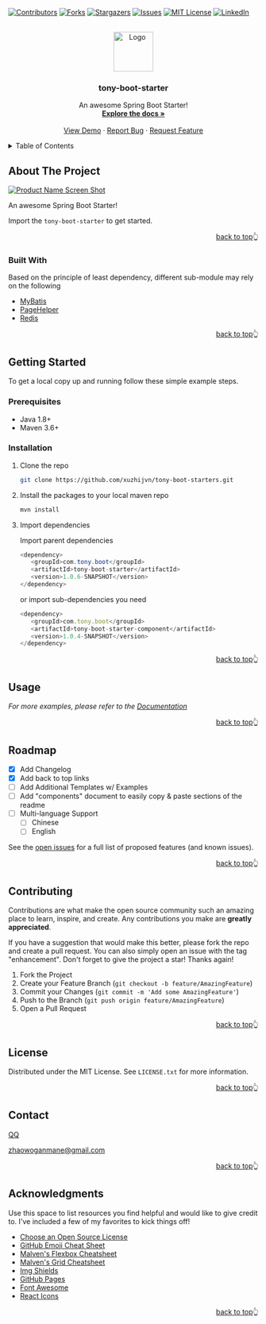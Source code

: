 <div id="top"></div>
<!--
*** Thanks for checking out the Best-README-Template. If you have a suggestion
*** that would make this better, please fork the repo and create a pull request
*** or simply open an issue with the tag "enhancement".
*** Don't forget to give the project a star!
*** Thanks again! Now go create something AMAZING! :D
-->



<!-- PROJECT SHIELDS -->
<!--
*** I'm using markdown "reference style" links for readability.
*** Reference links are enclosed in brackets [ ] instead of parentheses ( ).
*** See the bottom of this document for the declaration of the reference variables
*** for contributors-url, forks-url, etc. This is an optional, concise syntax you may use.
*** https://www.markdownguide.org/basic-syntax/#reference-style-links
-->
[![Contributors][contributors-shield]][contributors-url]
[![Forks][forks-shield]][forks-url]
[![Stargazers][stars-shield]][stars-url]
[![Issues][issues-shield]][issues-url]
[![MIT License][license-shield]][license-url]
[![LinkedIn][linkedin-shield]][linkedin-url]



<!-- PROJECT LOGO -->
<br />

<div align="center">
  <a href="https://github.com/xuzhijvn/tony-boot-starters">
    <img src="images/logo.png" alt="Logo" width="80" height="80">
  </a>
  <h3 align="center">tony-boot-starter</h3>
  <p align="center">
    An awesome Spring Boot Starter!
    <br />
    <a href="https://github.com/xuzhijvn/tony-boot-starters/wiki"><strong>Explore the docs »</strong></a>
    <br />
    <br />
    <a href="https://github.com/xuzhijvn/tony-boot-starters/tree/master/tony-boot-starters-example">View Demo</a>
    ·
    <a href="https://github.com/xuzhijvn/tony-boot-starters/issues">Report Bug</a>
    ·
    <a href="https://github.com/xuzhijvn/tony-boot-starters/issues">Request Feature</a>
  </p>

</div>



<!-- TABLE OF CONTENTS -->
<details>
  <summary>Table of Contents</summary>
  <ol>
    <li>
      <a href="#about-the-project">About The Project</a>
      <ul>
        <li><a href="#built-with">Built With</a></li>
      </ul>
    </li>
    <li>
      <a href="#getting-started">Getting Started</a>
      <ul>
        <li><a href="#prerequisites">Prerequisites</a></li>
        <li><a href="#installation">Installation</a></li>
      </ul>
    </li>
    <li><a href="#usage">Usage</a></li>
    <li><a href="#roadmap">Roadmap</a></li>
    <li><a href="#contributing">Contributing</a></li>
    <li><a href="#license">License</a></li>
    <li><a href="#contact">Contact</a></li>
    <li><a href="#acknowledgments">Acknowledgments</a></li>
  </ol>
</details>



<!-- ABOUT THE PROJECT -->
## About The Project

[![Product Name Screen Shot][product-screenshot]](https://example.com)

An awesome Spring Boot Starter!

Import the `tony-boot-starter` to get started.

<p align="right"><a href="#top">back to top</a>👆</p>



### Built With

Based on the principle of least dependency, different sub-module may rely on the following

* [MyBatis](https://blog.mybatis.org/)
* [PageHelper](https://pagehelper.github.io/)
* [Redis](https://redis.io/)

<p align="right"><a href="#top">back to top</a>👆</p>



<!-- GETTING STARTED -->
## Getting Started

To get a local copy up and running follow these simple example steps.

### Prerequisites

* Java 1.8+
* Maven 3.6+

### Installation

1. Clone the repo
   ```sh
   git clone https://github.com/xuzhijvn/tony-boot-starters.git
   ```

2. Install the packages to your local maven repo
   ```sh
   mvn install
   ```

3. Import dependencies

   Import parent dependencies

   ```java
   <dependency>
      <groupId>com.tony.boot</groupId>
      <artifactId>tony-boot-starter</artifactId>
      <version>1.0.6-SNAPSHOT</version>
   </dependency>
   ```

   or import sub-dependencies you need

   ```js
   <dependency>
      <groupId>com.tony.boot</groupId>
      <artifactId>tony-boot-starter-component</artifactId>
      <version>1.0.4-SNAPSHOT</version>
   </dependency>
   ```

<p align="right"><a href="#top">back to top</a>👆</p>



<!-- USAGE EXAMPLES -->
## Usage



_For more examples, please refer to the [Documentation](https://github.com/xuzhijvn/tony-boot-starters/wiki)_

<p align="right"><a href="#top">back to top</a>👆</p>



<!-- ROADMAP -->
## Roadmap

- [x] Add Changelog
- [x] Add back to top links
- [ ] Add Additional Templates w/ Examples
- [ ] Add "components" document to easily copy & paste sections of the readme
- [ ] Multi-language Support
    - [ ] Chinese
    - [ ] English

See the [open issues](https://github.com/xuzhijvn/tony-boot-starters/issues) for a full list of proposed features (and known issues).

<p align="right"><a href="#top">back to top</a>👆</p>



<!-- CONTRIBUTING -->
## Contributing

Contributions are what make the open source community such an amazing place to learn, inspire, and create. Any contributions you make are **greatly appreciated**.

If you have a suggestion that would make this better, please fork the repo and create a pull request. You can also simply open an issue with the tag "enhancement".
Don't forget to give the project a star! Thanks again!

1. Fork the Project
2. Create your Feature Branch (`git checkout -b feature/AmazingFeature`)
3. Commit your Changes (`git commit -m 'Add some AmazingFeature'`)
4. Push to the Branch (`git push origin feature/AmazingFeature`)
5. Open a Pull Request

<p align="right"><a href="#top">back to top</a>👆</p>



<!-- LICENSE -->
## License

Distributed under the MIT License. See `LICENSE.txt` for more information.

<p align="right"><a href="#top">back to top</a>👆</p>



<!-- CONTACT -->

## Contact

 [QQ](http://wpa.qq.com/msgrd?v=3&uin=783175223&site=qq&menu=yes) 

 zhaowoganmane@gmail.com

<p align="right"><a href="#top">back to top</a>👆</p>



<!-- ACKNOWLEDGMENTS -->

## Acknowledgments

Use this space to list resources you find helpful and would like to give credit to. I've included a few of my favorites to kick things off!

* [Choose an Open Source License](https://choosealicense.com)
* [GitHub Emoji Cheat Sheet](https://www.webpagefx.com/tools/emoji-cheat-sheet)
* [Malven's Flexbox Cheatsheet](https://flexbox.malven.co/)
* [Malven's Grid Cheatsheet](https://grid.malven.co/)
* [Img Shields](https://shields.io)
* [GitHub Pages](https://pages.github.com)
* [Font Awesome](https://fontawesome.com)
* [React Icons](https://react-icons.github.io/react-icons/search)

<p align="right"><a href="#top">back to top</a>👆</p>



<!-- MARKDOWN LINKS & IMAGES -->
<!-- https://www.markdownguide.org/basic-syntax/#reference-style-links -->
[contributors-shield]: https://img.shields.io/github/contributors/xuzhijvn/tony-boot-starters.svg?style=for-the-badge
[contributors-url]: https://github.com/xuzhijvn/tony-boot-starters/graphs/contributors
[forks-shield]: https://img.shields.io/github/forks/xuzhijvn/tony-boot-starters.svg?style=for-the-badge
[forks-url]: https://github.com/xuzhijvn/tony-boot-starters/network/members
[stars-shield]: https://img.shields.io/github/stars/xuzhijvn/tony-boot-starters.svg?style=for-the-badge
[stars-url]: https://github.com/xuzhijvn/tony-boot-starters/stargazers
[issues-shield]: https://img.shields.io/github/issues/xuzhijvn/tony-boot-starters.svg?style=for-the-badge
[issues-url]: https://github.com/xuzhijvn/tony-boot-starters/issues
[license-shield]: https://img.shields.io/github/license/xuzhijvn/tony-boot-starters.svg?style=for-the-badge
[license-url]: https://github.com/xuzhijvn/tony-boot-starters/blob/master/LICENSE.txt
[linkedin-shield]: https://img.shields.io/badge/-LinkedIn-black.svg?style=for-the-badge&logo=linkedin&colorB=555
[linkedin-url]: https://linkedin.com/in/othneildrew
[product-screenshot]: images/screenshot.png
